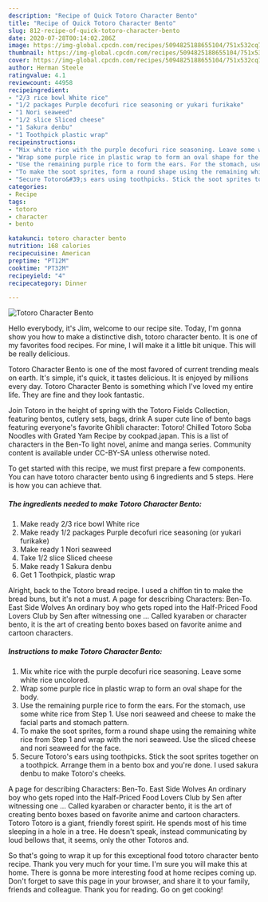 ```yaml
---
description: "Recipe of Quick Totoro Character Bento"
title: "Recipe of Quick Totoro Character Bento"
slug: 812-recipe-of-quick-totoro-character-bento
date: 2020-07-28T00:14:02.286Z
image: https://img-global.cpcdn.com/recipes/5094825188655104/751x532cq70/totoro-character-bento-recipe-main-photo.jpg
thumbnail: https://img-global.cpcdn.com/recipes/5094825188655104/751x532cq70/totoro-character-bento-recipe-main-photo.jpg
cover: https://img-global.cpcdn.com/recipes/5094825188655104/751x532cq70/totoro-character-bento-recipe-main-photo.jpg
author: Herman Steele
ratingvalue: 4.1
reviewcount: 44958
recipeingredient:
- "2/3 rice bowl White rice"
- "1/2 packages Purple decofuri rice seasoning or yukari furikake"
- "1 Nori seaweed"
- "1/2 slice Sliced cheese"
- "1 Sakura denbu"
- "1 Toothpick plastic wrap"
recipeinstructions:
- "Mix white rice with the purple decofuri rice seasoning. Leave some white rice uncolored."
- "Wrap some purple rice in plastic wrap to form an oval shape for the body."
- "Use the remaining purple rice to form the ears. For the stomach, use some white rice from Step 1. Use nori seaweed and cheese to make the facial parts and stomach pattern."
- "To make the soot sprites, form a round shape using the remaining white rice from Step 1 and wrap with the nori seaweed. Use the sliced cheese and nori seaweed for the face."
- "Secure Totoro&#39;s ears using toothpicks. Stick the soot sprites together on a toothpick. Arrange them in a bento box and you&#39;re done. I used sakura denbu to make Totoro&#39;s cheeks."
categories:
- Recipe
tags:
- totoro
- character
- bento

katakunci: totoro character bento 
nutrition: 168 calories
recipecuisine: American
preptime: "PT12M"
cooktime: "PT32M"
recipeyield: "4"
recipecategory: Dinner

---
```



![Totoro Character Bento](https://img-global.cpcdn.com/recipes/5094825188655104/751x532cq70/totoro-character-bento-recipe-main-photo.jpg)

Hello everybody, it's Jim, welcome to our recipe site. Today, I'm gonna show you how to make a distinctive dish, totoro character bento. It is one of my favorites food recipes. For mine, I will make it a little bit unique. This will be really delicious.

Totoro Character Bento is one of the most favored of current trending meals on earth. It's simple, it's quick, it tastes delicious. It is enjoyed by millions every day. Totoro Character Bento is something which I've loved my entire life. They are fine and they look fantastic.

Join Totoro in the height of spring with the Totoro Fields Collection, featuring bentos, cutlery sets, bags, drink A super cute line of bento bags featuring everyone&#39;s favorite Ghibli character: Totoro! Chilled Totoro Soba Noodles with Grated Yam Recipe by cookpad.japan. This is a list of characters in the Ben-To light novel, anime and manga series. Community content is available under CC-BY-SA unless otherwise noted.


To get started with this recipe, we must first prepare a few components. You can have totoro character bento using 6 ingredients and 5 steps. Here is how you can achieve that.

<!--inarticleads1-->

##### The ingredients needed to make Totoro Character Bento:

1. Make ready 2/3 rice bowl White rice
1. Make ready 1/2 packages Purple decofuri rice seasoning (or yukari furikake)
1. Make ready 1 Nori seaweed
1. Take 1/2 slice Sliced cheese
1. Make ready 1 Sakura denbu
1. Get 1 Toothpick, plastic wrap


Alright, back to the Totoro bread recipe. I used a chiffon tin to make the bread buns, but it&#39;s not a must. A page for describing Characters: Ben-To. East Side Wolves An ordinary boy who gets roped into the Half-Priced Food Lovers Club by Sen after witnessing one … Called kyaraben or character bento, it is the art of creating bento boxes based on favorite anime and cartoon characters. 

<!--inarticleads2-->

##### Instructions to make Totoro Character Bento:

1. Mix white rice with the purple decofuri rice seasoning. Leave some white rice uncolored.
1. Wrap some purple rice in plastic wrap to form an oval shape for the body.
1. Use the remaining purple rice to form the ears. For the stomach, use some white rice from Step 1. Use nori seaweed and cheese to make the facial parts and stomach pattern.
1. To make the soot sprites, form a round shape using the remaining white rice from Step 1 and wrap with the nori seaweed. Use the sliced cheese and nori seaweed for the face.
1. Secure Totoro&#39;s ears using toothpicks. Stick the soot sprites together on a toothpick. Arrange them in a bento box and you&#39;re done. I used sakura denbu to make Totoro&#39;s cheeks.


A page for describing Characters: Ben-To. East Side Wolves An ordinary boy who gets roped into the Half-Priced Food Lovers Club by Sen after witnessing one … Called kyaraben or character bento, it is the art of creating bento boxes based on favorite anime and cartoon characters. Totoro Totoro is a giant, friendly forest spirit. He spends most of his time sleeping in a hole in a tree. He doesn&#39;t speak, instead communicating by loud bellows that, it seems, only the other Totoros and. 

So that's going to wrap it up for this exceptional food totoro character bento recipe. Thank you very much for your time. I'm sure you will make this at home. There is gonna be more interesting food at home recipes coming up. Don't forget to save this page in your browser, and share it to your family, friends and colleague. Thank you for reading. Go on get cooking!
